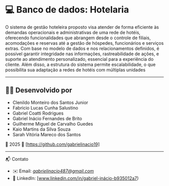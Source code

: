 # 💻 Banco de dados: Hotelaria

  O sistema de gestão hoteleira proposto visa atender de forma eficiente às demandas operacionais e administrativas de uma rede de hotéis, oferecendo funcionalidades que abrangem desde o controle de filiais, acomodações e reservas até a gestão de hóspedes, funcionários e serviços extras. Com base no modelo de dados e nos relacionamentos definidos, é possível garantir integridade nas informações, rastreabilidade de ações, e suporte ao atendimento personalizado, essencial para a experiência do cliente. Além disso, a estrutura do sistema permite escalabilidade, o que possibilita sua adaptação a redes de hotéis com múltiplas unidades

-----


## 👨‍💻 Desenvolvido por
- Clenildo Monteiro dos Santos Junior 
- Fabricio Lucas Cunha Salustino 
- Gabriel Coatti Rodrigues  
- Gabriel Inácio Fernandes de Brito 
- Guilherme Miguel de Carvalho Guedes 
- Kaio Martins da Silva Souza 
- Sarah Vitória Mareco dos Santos


📅 2025
🔗 [https://github.com/gabrielinacio19]

----

📬 Contato
- ✉️ Email: *gabrielinacio487@gmail.com*  
- 💼 LinkedIn: [www.linkedin.com/in/gabriel-inácio-b935012a7)
